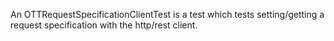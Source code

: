 An OTTRequestSpecificationClientTest is a test which tests setting/getting a request specification with the http/rest client.